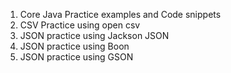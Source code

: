 1. Core Java Practice examples and Code snippets
2. CSV Practice using open csv
3. JSON practice using Jackson JSON
4. JSON practice using Boon
5. JSON practice using GSON
